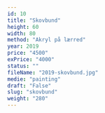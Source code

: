 ```yaml
---
id: 10
title: "Skovbund"
height: 60
width: 80
method: "Akryl på lærred"
year: 2019
price: "4500"
exPrice: "4000"
status: ""
fileName: "2019-skovbund.jpg"
medie: "painting"
draft: "False"
slug: "skovbund"
weight: "280"
---
```

